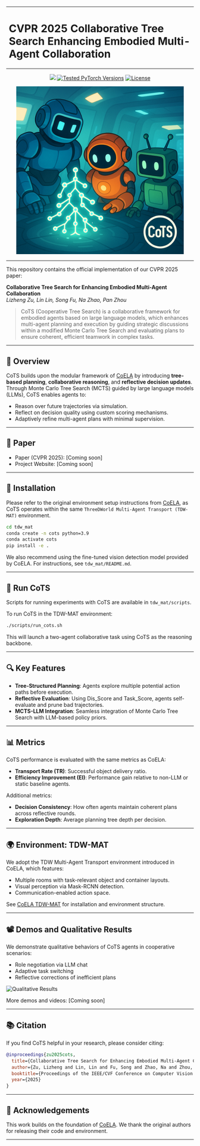 <div align="center">
  <table>
    <tr>
      <td><h1>CVPR 2025 Collaborative Tree Search Enhancing Embodied Multi-Agent Collaboration</h3></td>
    </tr>
  </table>
</div>


<p align="center">
<a href="https://arxiv.org/abs/XXXX.XXXXX" alt="arXiv">
    <img src="https://img.shields.io/badge/paper-Coming--soon-b31b1b.svg?style=flat" /></a>
<a href="https://pytorch.org/"><img src="https://img.shields.io/badge/PyTorch-1.x%20%7C%202.x-673ab7.svg" alt="Tested PyTorch Versions"></a>
<a href="https://opensource.org/licenses/MIT"><img src="https://img.shields.io/badge/License-MIT-4caf50.svg" alt="License"></a>
</p>

<p align="center">

<img src="assets/cots.png" width="450">
</p>

---

This repository contains the official implementation of our CVPR 2025 paper:

**Collaborative Tree Search for Enhancing Embodied Multi-Agent Collaboration**  
_Lizheng Zu, Lin Lin, Song Fu, Na Zhao, Pan Zhou_  

> CoTS (Cooperative Tree Search) is a collaborative framework for embodied agents based on large language models, which enhances multi-agent planning and execution by guiding strategic discussions within a modified Monte Carlo Tree Search and evaluating plans to ensure coherent, efficient teamwork in complex tasks.

---

## 🧠 Overview
CoTS builds upon the modular framework of [CoELA](https://umass-embodied-agi.github.io/CoELA/) by introducing **tree-based planning**, **collaborative reasoning**, and **reflective decision updates**. Through Monte Carlo Tree Search (MCTS) guided by large language models (LLMs), CoTS enables agents to:

- Reason over future trajectories via simulation.
- Reflect on decision quality using custom scoring mechanisms.
- Adaptively refine multi-agent plans with minimal supervision.



---

## 📄 Paper
- Paper (CVPR 2025): [Coming soon]
- Project Website: [Coming soon]

---

## 🔧 Installation
Please refer to the original environment setup instructions from [CoELA](https://github.com/umass-embodied-agi/CoELA), as CoTS operates within the same `ThreeDWorld Multi-Agent Transport (TDW-MAT)` environment.

```bash
cd tdw_mat
conda create -n cots python=3.9
conda activate cots
pip install -e .
```

We also recommend using the fine-tuned vision detection model provided by CoELA. For instructions, see `tdw_mat/README.md`.

---

## 🚀 Run CoTS
Scripts for running experiments with CoTS are available in `tdw_mat/scripts`.

To run CoTS in the TDW-MAT environment:

```bash
./scripts/run_cots.sh
```

This will launch a two-agent collaborative task using CoTS as the reasoning backbone.

---

## 🔍 Key Features
- **Tree-Structured Planning**: Agents explore multiple potential action paths before execution.
- **Reflective Evaluation**: Using Dis_Score and Task_Score, agents self-evaluate and prune bad trajectories.
- **MCTS-LLM Integration**: Seamless integration of Monte Carlo Tree Search with LLM-based policy priors.

---

## 📊 Metrics
CoTS performance is evaluated with the same metrics as CoELA:

- **Transport Rate (TR)**: Successful object delivery ratio.
- **Efficiency Improvement (EI)**: Performance gain relative to non-LLM or static baseline agents.

Additional metrics:
- **Decision Consistency**: How often agents maintain coherent plans across reflective rounds.
- **Exploration Depth**: Average planning tree depth per decision.

---

## 🌍 Environment: TDW-MAT
We adopt the TDW Multi-Agent Transport environment introduced in CoELA, which features:
- Multiple rooms with task-relevant object and container layouts.
- Visual perception via Mask-RCNN detection.
- Communication-enabled action space.

See [CoELA TDW-MAT](https://github.com/umass-embodied-agi/CoELA) for installation and environment structure.

---

## 📽️ Demos and Qualitative Results
We demonstrate qualitative behaviors of CoTS agents in cooperative scenarios:

- Role negotiation via LLM chat
- Adaptive task switching
- Reflective corrections of inefficient plans

![Qualitative Results](assets/cots_qualitative.png)

More demos and videos: [Coming soon]

---

## 📚 Citation
If you find CoTS helpful in your research, please consider citing:

```bibtex
@inproceedings{zu2025cots,
  title={Collaborative Tree Search for Enhancing Embodied Multi-Agent Collaboration},
  author={Zu, Lizheng and Lin, Lin and Fu, Song and Zhao, Na and Zhou, Pan},
  booktitle={Proceedings of the IEEE/CVF Conference on Computer Vision and Pattern Recognition (CVPR)},
  year={2025}
}
```

---

## 🤝 Acknowledgements
This work builds on the foundation of [CoELA](https://github.com/umass-embodied-agi/CoELA). We thank the original authors for releasing their code and environment.

---
